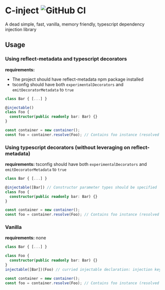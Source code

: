 # C-inject ![GitHub CI](https://github.com/charleshetier/c-inject/actions/workflows/ci.yml/badge.svg)
A dead simple, fast, vanilla, memory friendly, typescript dependency injection library

## Usage
### Using reflect-metadata and typescript decorators
**requirements:**
* The project should have reflect-metadata npm package installed
* tsconfig should have both ```experimentalDecorators``` and ```emitDecoratorMetadata``` to ```true```

```typescript
class Bar { [...] }

@injectable()
class Foo {
  constructor(public readonly bar: Bar) {}
}

const container = new container();
const foo = container.resolve(Foo); // Contains foo instance (resolved by default as singleton for container scope)
```

### Using typescript decorators (without leveraging on reflect-metadata)
**requirements:** tsconfig should have both ```experimentalDecorators``` and ```emitDecoratorMetadata``` to ```true```
```typescript
class Bar { [...] }

@injectable([Bar]) // Constructor parameter types should be specified
class Foo {
  constructor(public readonly bar: Bar) {}
}

const container = new container();
const foo = container.resolve(Foo); // Contains foo instance (resolved by default as singleton for container scope)
```

### Vanilla
**requirements:** none
```typescript
class Bar { [...] }

class Foo {
  constructor(public readonly bar: Bar) {}
}
injectable([Bar])(Foo) // curried injectable declaration: injection keys, then injectable class

const container = new container();
const foo = container.resolve(Foo); // Contains foo instance (resolved by default as singleton for container scope)
```